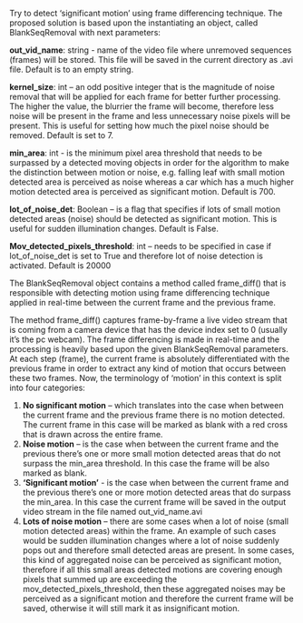 

Try to detect ‘significant motion’ using frame differencing technique. The proposed solution is based upon the instantiating an object, called BlankSeqRemoval with next parameters:  

**out_vid_name**: string - name of the video file where unremoved sequences (frames) will be stored. This file will be saved in the current directory as .avi file. Default is to an empty string.  

**kernel_size**: int – an odd positive integer that is the magnitude of noise removal that will be applied for each frame for better further processing. The higher the value, the blurrier the frame will become, therefore less noise will be present in the frame and less unnecessary noise pixels will be present. This is useful for setting how much the pixel noise should be removed. Default is set to 7.  

**min_area**: int - is the minimum pixel area threshold that needs to be surpassed by a detected moving objects in order for the algorithm to make the distinction between motion or noise, e.g. falling leaf with small motion detected area is perceived as noise whereas a car which has a much higher motion detected area is perceived as significant motion. Default is 700.  

**lot_of_noise_det**: Boolean – is a flag that specifies if lots of small motion detected areas (noise) should be detected as significant motion. This is useful for sudden illumination changes. Default is False.  

**Mov_detected_pixels_threshold**: int – needs to be specified in case if lot_of_noise_det is set to True and therefore lot of noise detection is activated. Default is 20000  

The BlankSeqRemoval object contains a method called frame_diff() that is responsible with detecting motion using frame differencing technique applied in real-time between the current frame and the previous frame.  

The method frame_diff() captures frame-by-frame a live video stream that is coming from a camera device that has the device index set to 0 (usually it’s the pc webcam). The frame differencing is made in real-time and the processing is heavily based upon the given BlankSeqRemoval parameters. At each step (frame), the current frame is absolutely differentiated with the previous frame in order to extract any kind of motion that occurs between these two frames. Now, the terminology of ‘motion’ in this context is split into four categories:  

1. **No significant motion** – which translates into the case when between the current frame and the previous frame there is no motion detected. The current frame in this case will be marked as blank with a red cross that is drawn across the entire frame.
2. **Noise motion** – is the case when between the current frame and the previous there’s one or more small motion detected areas that do not surpass the min_area threshold. In this case the frame will be also marked as blank.
3. **‘Significant motion’** - is the case when between the current frame and the previous there’s one or more motion detected areas that do surpass the min_area. In this case the current frame will be saved in the output video stream in the file named out_vid_name.avi
4. **Lots of noise motion** – there are some cases when a lot of noise (small motion detected areas) within the frame. An example of such cases would be sudden illumination changes where a lot of noise suddenly pops out and therefore small detected areas are present. In some cases, this kind of aggregated noise can be perceived as significant motion, therefore if all this small areas detected motions are covering enough pixels that summed up are exceeding the mov_detected_pixels_threshold, then these aggregated noises may be perceived as a significant motion and therefore the current frame will be saved, otherwise it will still mark it as insignificant motion.